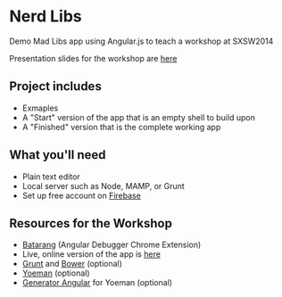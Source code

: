 Nerd Libs
========

Demo Mad Libs app using Angular.js to teach a workshop at SXSW2014

Presentation slides for the workshop are [here](http://www.slideshare.net/kbekessy/angular-js-sxsw2014)

Project includes
---

+ Exmaples
+ A "Start" version of the app that is an empty shell to build upon
+ A "Finished" version that is the complete working app 


What you'll need
---
+ Plain text editor
+ Local server such as Node, MAMP, or Grunt
+ Set up free account on [Firebase](https://www.firebase.com/)



Resources for the Workshop
---

+ [Batarang](http://bit.ly/1eUH8bJ) (Angular Debugger Chrome Extension)
+ Live, online version of the app is [here](https://angularsxsw.firebaseapp.com)
+ [Grunt](http://gruntjs.com/) and [Bower](http://bower.io/) (optional)
+ [Yoeman](http://yeoman.io/) (optional)
+ [Generator Angular](https://github.com/yeoman/generator-angular) for Yoeman (optional)

